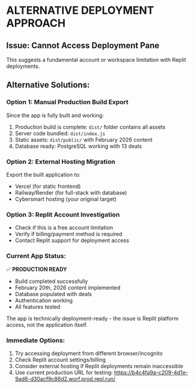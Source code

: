 # ALTERNATIVE DEPLOYMENT APPROACH

## Issue: Cannot Access Deployment Pane

This suggests a fundamental account or workspace limitation with Replit deployments.

## Alternative Solutions:

### Option 1: Manual Production Build Export
Since the app is fully built and working:
1. Production build is complete: `dist/` folder contains all assets
2. Server code bundled: `dist/index.js` 
3. Static assets: `dist/public/` with February 2026 content
4. Database ready: PostgreSQL working with 13 deals

### Option 2: External Hosting Migration
Export the built application to:
- Vercel (for static frontend)
- Railway/Render (for full-stack with database)
- Cybersmart hosting (your original target)

### Option 3: Replit Account Investigation
- Check if this is a free account limitation
- Verify if billing/payment method is required
- Contact Replit support for deployment access

### Current App Status:
✅ **PRODUCTION READY**
- Build completed successfully
- February 20th, 2026 content implemented
- Database populated with deals
- Authentication working
- All features tested

The app is technically deployment-ready - the issue is Replit platform access, not the application itself.

### Immediate Options:
1. Try accessing deployment from different browser/incognito
2. Check Replit account settings/billing
3. Consider external hosting if Replit deployments remain inaccessible
4. Use current production URL for testing: https://b4c4fa9a-c209-4d1e-9ad6-d30acf9c86d2.worf.prod.repl.run/